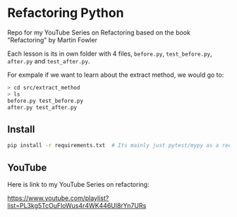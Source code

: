 Refactoring Python
==================

Repo for my YouTube Series on Refactoring based on the book "Refactoring" by Martin Fowler

Each lesson is its in own folder with 4 files, `before.py`, `test_before.py`, `after.py` and `test_after.py`.

For exmpale if we want to learn about the extract method, we would go to:

```bash
> cd src/extract_method
> ls
before.py test_before.py
after.py test_after.py
```


## Install

```bash
pip install -r requirements.txt  # Its mainly just pytest/mypy as a requirement for testing
```


## YouTube

Here is link to my YouTube Series on refactoring:

https://www.youtube.com/playlist?list=PL3kg5TcOuFloWus4r4WK446Ul8rYn7URs
